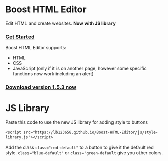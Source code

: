 # Boost HTML Editor
Edit HTML and create websites. <b>Now with JS library</b>
<br>
### <a href="https://lb123658.github.io/Boost-HTML-Editor/about">Get Started</a><br>
Boost HTML Editor supports:
* HTML
* CSS
* JavaScript (only if it is on another page, however some specific functions now work including an alert)<br>
### <a href="https://github.com/LB123658/Boost-HTML-Editor/releases/tag/v1.5.3">Download version 1.5.3 now</a>

# JS Library
Paste this code to use the new JS library for adding style to buttons <br><br>
```<script src="https://lb123658.github.io/Boost-HTML-Editor/js/style-library.js"></script>``` <br><br>
Add the class ```class="red-default"``` to a button to give it the default red style.
```class="blue-default"``` or ```class="green-default``` give you other colors.
